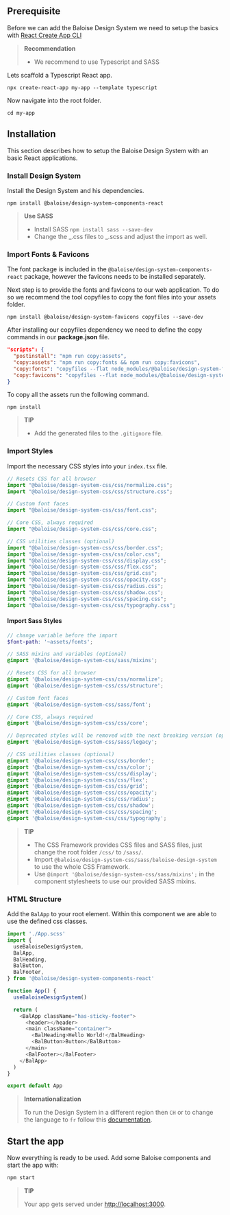 ## Prerequisite

Before we can add the Baloise Design System we need to setup the basics with [React Create App CLI](https://create-react-app.dev/)

> **Recommendation**
>
> - We recommend to use Typescript and SASS

Lets scaffold a Typescript React app.

```
npx create-react-app my-app --template typescript
```

Now navigate into the root folder.

```
cd my-app
```

## Installation

This section describes how to setup the Baloise Design System with an basic React applications.

### Install Design System

Install the Design System and his dependencies.

```
npm install @baloise/design-system-components-react
```

> **Use SASS**
>
> - Install SASS `npm install sass --save-dev`
> - Change the _.css files to _.scss and adjust the import as well.

### Import Fonts & Favicons

The font package is included in the `@baloise/design-system-components-react` package, however the favicons needs to be installed separately.

Next step is to provide the fonts and favicons to our web application.
To do so we recommend the tool copyfiles to copy the font files into your assets folder.

```
npm install @baloise/design-system-favicons copyfiles --save-dev
```

After installing our copyfiles dependency we need to define the copy commands in our **package.json** file.

```json
"scripts": {
  "postinstall": "npm run copy:assets",
  "copy:assets": "npm run copy:fonts && npm run copy:favicons",
  "copy:fonts": "copyfiles --flat node_modules/@baloise/design-system-fonts/lib/* public/assets/fonts",
  "copy:favicons": "copyfiles --flat node_modules/@baloise/design-system-favicons/icons/primary/* public/assets/favicons"
}
```

To copy all the assets run the following command.

```
npm install
```

> **TIP**
>
> - Add the generated files to the `.gitignore` file.

### Import Styles

Import the necessary CSS styles into your `index.tsx` file.

```typescript
// Resets CSS for all browser
import "@baloise/design-system-css/css/normalize.css";
import "@baloise/design-system-css/css/structure.css";

// Custom font faces
import "@baloise/design-system-css/css/font.css";

// Core CSS, always required
import "@baloise/design-system-css/css/core.css";

// CSS utilities classes (optional)
import "@baloise/design-system-css/css/border.css";
import "@baloise/design-system-css/css/color.css";
import "@baloise/design-system-css/css/display.css";
import "@baloise/design-system-css/css/flex.css";
import "@baloise/design-system-css/css/grid.css";
import "@baloise/design-system-css/css/opacity.css";
import "@baloise/design-system-css/css/radius.css";
import "@baloise/design-system-css/css/shadow.css";
import "@baloise/design-system-css/css/spacing.css";
import "@baloise/design-system-css/css/typography.css";
```

#### Import Sass Styles

```scss
// change variable before the import
$font-path: '~assets/fonts';

// SASS mixins and variables (optional)
@import '@baloise/design-system-css/sass/mixins';

// Resets CSS for all browser
@import '@baloise/design-system-css/css/normalize';
@import '@baloise/design-system-css/css/structure';

// Custom font faces
@import '@baloise/design-system-css/sass/font';

// Core CSS, always required
@import '@baloise/design-system-css/css/core';

// Deprecated styles will be removed with the next breaking version (optional)
@import '@baloise/design-system-css/sass/legacy';

// CSS utilities classes (optional)
@import '@baloise/design-system-css/css/border';
@import '@baloise/design-system-css/css/color';
@import '@baloise/design-system-css/css/display';
@import '@baloise/design-system-css/css/flex';
@import '@baloise/design-system-css/css/grid';
@import '@baloise/design-system-css/css/opacity';
@import '@baloise/design-system-css/css/radius';
@import '@baloise/design-system-css/css/shadow';
@import '@baloise/design-system-css/css/spacing';
@import '@baloise/design-system-css/css/typography';
```

> **TIP**
>
> - The CSS Framework provides CSS files and SASS files, just change the root folder `/css/` to `/sass/`.
> - Import `@baloise/design-system-css/sass/baloise-design-system` to use the whole CSS Framework.
> - Use `@import '@baloise/design-system-css/sass/mixins';` in the component stylesheets to use our provided SASS mixins.

### HTML Structure

Add the `BalApp` to your root element. Within this component we are able to use the defined css classes.

```typescript
import './App.scss'
import {
  useBaloiseDesignSystem,
  BalApp,
  BalHeading,
  BalButton,
  BalFooter,
} from '@baloise/design-system-components-react'

function App() {
  useBaloiseDesignSystem()

  return (
    <BalApp className="has-sticky-footer">
      <header></header>
      <main className="container">
        <BalHeading>Hello World!</BalHeading>
        <BalButton>Button</BalButton>
      </main>
      <BalFooter></BalFooter>
    </BalApp>
  )
}

export default App
```

> **Internationalization**
>
> To run the Design System in a different region then `CH` or to change the language to `fr` follow this [documentation](https://baloise-design-system.vercel.app/?path=/docs/development-guides-internationalization--page).

## Start the app

Now everything is ready to be used. Add some Baloise components and start the app with:

```bash
npm start
```

> **TIP**
>
> Your app gets served under [http://localhost:3000](http://localhost:3000).
